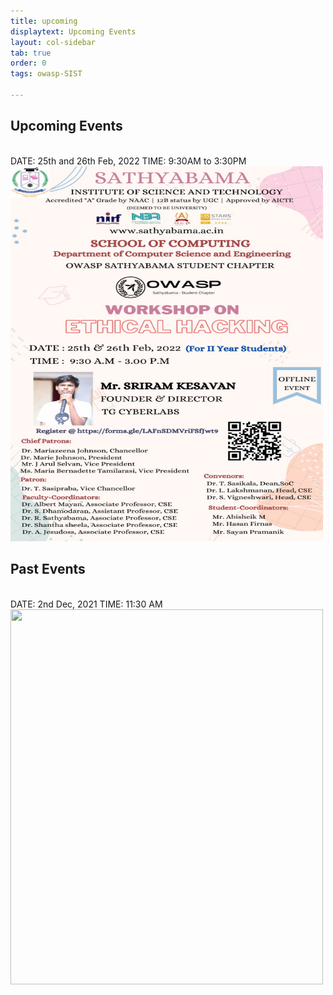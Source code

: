 ```yaml
---
title: upcoming
displaytext: Upcoming Events
layout: col-sidebar
tab: true
order: 0
tags: owasp-SIST

---
```


## Upcoming Events
<br>DATE: 25th and 26th Feb, 2022
TIME: 9:30AM to 3:30PM<br>
<img src="assets/images/Ethical Hacking.jpg" width="500" height="600"> 


## Past Events

<br>DATE: 2nd Dec, 2021
TIME: 11:30 AM<br>
<img src="https://raw.githubusercontent.com/OWASP/www-chapter-sathyabama-institute-of-science-and-technology/main/assets/images/OWASP%20POSTER.jpg" width="500" height="600"> 


